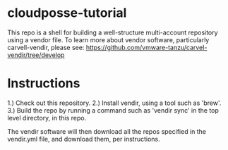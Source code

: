 # cloudposse-tutorial

This repo is a shell for building a well-structure multi-account repository
using a vendor file.  To learn more about vendor software, particularly carvell-vendir, 
please see: https://github.com/vmware-tanzu/carvel-vendir/tree/develop

# Instructions

  1.) Check out this repository. 
  2.) Install vendir, using a tool such as 'brew'.
  3.) Build the repo by running a command such as 'vendir sync' in 
the top level directory, in this repo.  

The vendir software will then 
download all the repos specified in the vendir.yml file, and download
them, per instructions.


